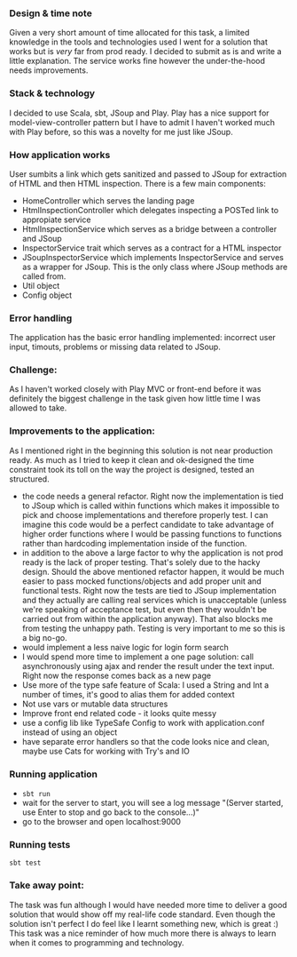 ### Design & time note

Given a very short amount of time allocated for this task, a limited knowledge in the tools and technologies used I went for a solution that works but is *very* far from prod ready. I decided to submit as is and write a little explanation. The service works fine however the under-the-hood needs improvements.

### Stack & technology
I decided to use Scala, sbt, JSoup and Play. Play has a nice support for model-view-controller pattern but I have to admit I haven't worked much with Play before, so this was a novelty for me just like JSoup. 

### How application works
User sumbits a link which gets sanitized and passed to JSoup for extraction of HTML and then HTML inspection. There is a few main components:
- HomeController which serves the landing page
- HtmlInspectionController which delegates inspecting a POSTed link to appropiate service
- HtmlInspectionService which serves as a bridge between a controller and JSoup
- InspectorService trait which serves as a contract for a HTML inspector
- JSoupInspectorService which implements InspectorService and serves as a wrapper for JSoup. This is the only class where JSoup methods are called from.
- Util object
- Config object


### Error handling
The application has the basic error handling implemented: incorrect user input, timouts, problems or missing data related to JSoup.

### Challenge:
As I haven't worked closely with Play MVC or front-end before it was definitely the biggest challenge in the task given how little time I was allowed to take.

### Improvements to the application:
As I mentioned right in the beginning this solution is not near production ready. As much as I tried to keep it clean and ok-designed the time constraint took its toll on the way the project is designed, tested an structured.
- the code needs a general refactor. Right now the implementation is tied to JSoup which is called within functions which makes it impossible to pick and choose implementations and therefore properly test. I can imagine this code would be a perfect candidate to take advantage of higher order functions where I would be passing functions to functions rather than hardcoding implementation inside of the function.
- in addition to the above a large factor to why the application is not prod ready is the lack of proper testing. That's solely due to the hacky design. Should the above mentioned refactor happen, it would be much easier to pass mocked functions/objects and add proper unit and functional tests. Right now the tests are tied to JSoup implementation and they actually are calling real services which is unacceptable (unless we're speaking of acceptance test, but even then they wouldn't be carried out from within the application anyway). That also blocks me from testing the unhappy path. Testing is very important to me so this is a big no-go.
- would implement a less naive logic for login form search
- I would spend more time to implement a one page solution: call asynchronously using ajax and render the result under the text input. Right now the response comes back as a new page
- Use more of the type safe feature of Scala: I used a String and Int a number of times, it's good to alias them for added context
- Not use vars or mutable data structures
- Improve front end related code - it looks quite messy
- use a config lib like TypeSafe Config to work with application.conf instead of using an object
- have separate error handlers so that the code looks nice and clean, maybe use Cats for working with Try's and IO


### Running application
- `sbt run`
- wait for the server to start, you will see a log message "(Server started, use Enter to stop and go back to the console...)"
- go to the browser and open localhost:9000

### Running tests
`sbt test`

### Take away point:
The task was fun although I would have needed more time to deliver a good solution that would show off my real-life code standard. Even though the solution isn't perfect I do feel like I learnt something new, which is great :) This task was a nice reminder of how much more there is always to learn when it comes to programming and technology.
